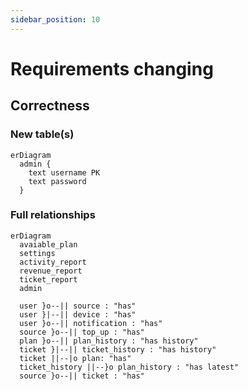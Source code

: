 ```yaml
---
sidebar_position: 10
---
```


# Requirements changing

## Correctness

### New table(s)

```mermaid
erDiagram
  admin {
    text username PK
    text password
  }
```

### Full relationships

```mermaid
erDiagram
  avaiable_plan
  settings
  activity_report
  revenue_report
  ticket_report
  admin

  user }o--|| source : "has"
  user }|--|| device : "has"
  user }o--|| notification : "has"
  source }o--|| top_up : "has"
  plan }o--|| plan_history : "has history"
  ticket }|--|| ticket_history : "has history"
  ticket ||--|o plan: "has"
  ticket_history ||--}o plan_history : "has latest"
  source }o--|| ticket : "has"
```
